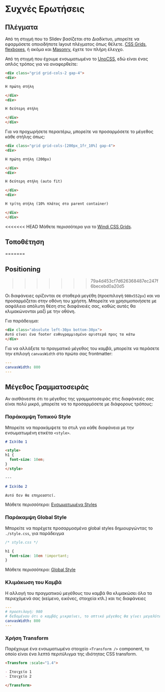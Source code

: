 # Συχνές Ερωτήσεις

## Πλέγματα

Από τη στιγμή που το Slidev βασίζεται στο Διαδίκτυο, μπορείτε να εφαρμόσετε οποιοδήποτε layout πλέγματος όπως θέλετε. [CSS Grids](https://css-tricks.com/snippets/css/complete-guide-grid/), [flexboxes](https://css-tricks.com/snippets/css/a-guide-to-flexbox/), ή ακόμα και [Masonry](https://css-tricks.com/native-css-masonry-layout-in-css-grid/), έχετε τον πλήρη έλεγχο.

Από τη στιγμή που έχουμε ενσωματωμένο το [UnoCSS](https://unocss.dev/), εδώ είναι ένας απλός τρόπος για να αναφερθείτε:

```html
<div class="grid grid-cols-2 gap-4">
<div>

Η πρώτη στήλη

</div>
<div>

Η δεύτερη στήλη

</div>
</div>
```

Για να προχωρήσετε περαιτέρω, μπορείτε να προσαρμόσετε το μέγεθος κάθε στήλης όπως:

```html
<div class="grid grid-cols-[200px_1fr_10%] gap-4">
<div>

Η πρώτη στήλη (200px)

</div>
<div>

Η δεύτερη στήλη (auto fit)

</div>
<div>

Η τρίτη στήλη (10% πλάτος στο parent container)

</div>
</div>
```

<<<<<<< HEAD
Μάθετε περισσότερα για το [Windi CSS Grids](https://windicss.org/utilities/layout/grid.html).

## Τοποθέτηση
=======
## Positioning
>>>>>>> 79a4d453cf7d626368487ec247f6becebd0a20d5

Οι διαφάνειες ορίζονται σε σταθερά μεγέθη (προεπιλογή `980x552px`) και να προσαρμόζεται στην οθόνη του χρήστη. Μπορείτε να χρησιμοποιήσετε με ασφάλεια απόλυτη θέση στις διαφάνειές σας, καθώς αυτές θα κλιμακώνονται μαζί με την οθόνη.

Για παράδειγμα:

```html
<div class="absolute left-30px bottom-30px">
Αυτό είναι ένα footer ευθυγραμμισμένο αριστερά προς τα κάτω
</div>
```

Για να αλλάξετε το πραγματικό μέγεθος του καμβά, μπορείτε να περάσετε την επιλογή `canvasWidth` στο πρώτο σας frontmatter:

```yaml
---
canvasWidth: 800
---
```

## Μέγεθος Γραμματοσειράς

Αν αισθάνεστε ότι το μέγεθος της γραμματοσειράς στις διαφάνειές σας είναι πολύ μικρό, μπορείτε να το προσαρμόσετε με διάφορους τρόπους:

### Παράκαμψη Τοπικού Style

Μπορείτε να παρακάμψετε τα στυλ για κάθε διαφάνεια με την ενσωματωμένη ετικέτα `<style>`.

```md
# Σελίδα 1

<style>
h1 {
  font-size: 10em;
}
</style>

---

# Σελίδα 2

Αυτό δεν θα επηρεαστεί.
```

Μάθετε περισσότερα: [Ενσωματωμένα Styles](/guide/syntax.html#ενσωματωμένα-styles)

### Παράκαμψη Global Style

Μπορείτε να παρέχετε προσαρμοσμένα global styles δημιουργώντας το `./style.css`, για παράδειγμα

```css
/* style.css */

h1 {
  font-size: 10em !important;
}
```

Μάθετε περισσότερα: [Global Style](/custom/directory-structure.html#style)

### Κλιμάκωση του Καμβά

Η αλλαγή του πραγματικού μεγέθους του καμβά θα κλιμακώσει όλα τα περιεχόμενά σας (κείμενο, εικόνες, στοιχεία κτλ.) και τις διαφάνειες

```yaml
---
# προεπιλογή: 980
# δεδομένου ότι ο καμβάς μικραίνει, το οπτικό μέγεθος θα γίνει μεγαλύτερο
canvasWidth: 800
---
```

### Χρήση Transform

Παρέχουμε ένα ενσωματωμένο στοιχείο `<Transform />` component, το οποίο είναι ένα λεπτό περιτύλιγμα της ιδιότητας CSS transform.

```md
<Transform :scale="1.4">

- Στοιχείο 1
- Στοιχείο 2

</Transform>
```
